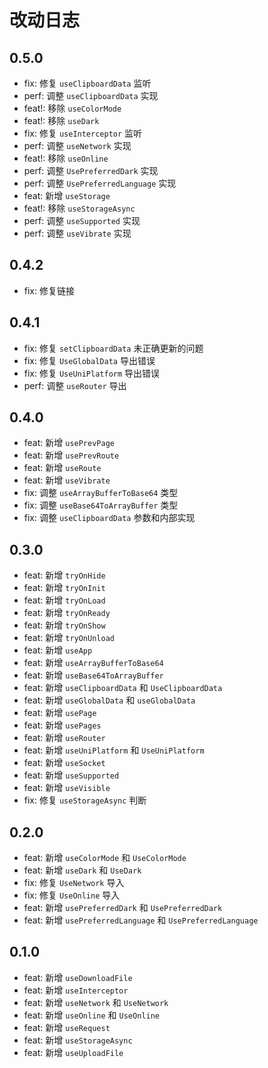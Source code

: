 # 改动日志

## 0.5.0

- fix: 修复 `useClipboardData` 监听
- perf: 调整 `useClipboardData` 实现
- feat!: 移除 `useColorMode`
- feat!: 移除 `useDark`
- fix: 修复 `useInterceptor` 监听
- perf: 调整 `useNetwork` 实现
- feat!: 移除 `useOnline`
- perf: 调整 `UsePreferredDark` 实现
- perf: 调整 `UsePreferredLanguage` 实现
- feat: 新增 `useStorage`
- feat!: 移除 `useStorageAsync`
- perf: 调整 `useSupported` 实现
- perf: 调整 `useVibrate` 实现

## 0.4.2

- fix: 修复链接

## 0.4.1

- fix: 修复 `setClipboardData` 未正确更新的问题
- fix: 修复 `UseGlobalData` 导出错误
- fix: 修复 `UseUniPlatform` 导出错误
- perf: 调整 `useRouter` 导出

## 0.4.0

- feat: 新增 `usePrevPage`
- feat: 新增 `usePrevRoute`
- feat: 新增 `useRoute`
- feat: 新增 `useVibrate`
- fix: 调整 `useArrayBufferToBase64` 类型
- fix: 调整 `useBase64ToArrayBuffer` 类型
- fix: 调整 `useClipboardData` 参数和内部实现

## 0.3.0

- feat: 新增 `tryOnHide`
- feat: 新增 `tryOnInit`
- feat: 新增 `tryOnLoad`
- feat: 新增 `tryOnReady`
- feat: 新增 `tryOnShow`
- feat: 新增 `tryOnUnload`
- feat: 新增 `useApp`
- feat: 新增 `useArrayBufferToBase64`
- feat: 新增 `useBase64ToArrayBuffer`
- feat: 新增 `useClipboardData` 和 `UseClipboardData`
- feat: 新增 `useGlobalData` 和 `useGlobalData`
- feat: 新增 `usePage`
- feat: 新增 `usePages`
- feat: 新增 `useRouter`
- feat: 新增 `useUniPlatform` 和 `UseUniPlatform`
- feat: 新增 `useSocket`
- feat: 新增 `useSupported`
- feat: 新增 `useVisible`
- fix: 修复 `useStorageAsync` 判断

## 0.2.0

- feat: 新增 `useColorMode` 和 `UseColorMode`
- feat: 新增 `useDark` 和 `UseDark`
- fix: 修复 `UseNetwork` 导入
- fix: 修复 `UseOnline` 导入
- feat: 新增 `usePreferredDark` 和 `UsePreferredDark`
- feat: 新增 `usePreferredLanguage` 和 `UsePreferredLanguage`

## 0.1.0

- feat: 新增 `useDownloadFile`
- feat: 新增 `useInterceptor`
- feat: 新增 `useNetwork` 和 `UseNetwork`
- feat: 新增 `useOnline` 和 `UseOnline`
- feat: 新增 `useRequest`
- feat: 新增 `useStorageAsync`
- feat: 新增 `useUploadFile`
